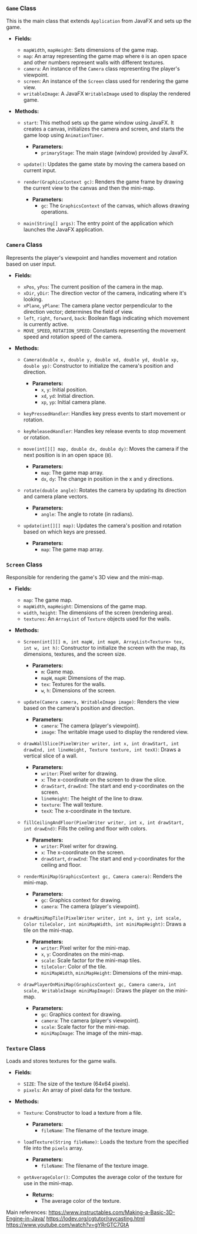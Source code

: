
### `Game` Class

This is the main class that extends `Application` from JavaFX and sets up the game.

- **Fields:**
  - `mapWidth`, `mapHeight`: Sets dimensions of the game map.
  - `map`: An array representing the game map where `0` is an open space and other numbers represent walls with different textures.
  - `camera`: An instance of the `Camera` class representing the player's viewpoint.
  - `screen`: An instance of the `Screen` class used for rendering the game view.
  - `writableImage`: A JavaFX `WritableImage` used to display the rendered game.

- **Methods:**
  - `start`: This method sets up the game window using JavaFX. It creates a canvas, initializes the camera and screen, and starts the game loop using `AnimationTimer`.
    - **Parameters:**
      - `primaryStage`: The main stage (window) provided by JavaFX.
  
  - `update()`: Updates the game state by moving the camera based on current input.

  - `render(GraphicsContext gc)`: Renders the game frame by drawing the current view to the canvas and then the mini-map.
    - **Parameters:**
      - `gc`: The `GraphicsContext` of the canvas, which allows drawing operations.

  - `main(String[] args)`: The entry point of the application which launches the JavaFX application.

### `Camera` Class

Represents the player's viewpoint and handles movement and rotation based on user input.

- **Fields:**
  - `xPos`, `yPos`: The current position of the camera in the map.
  - `xDir`, `yDir`: The direction vector of the camera, indicating where it's looking.
  - `xPlane`, `yPlane`: The camera plane vector perpendicular to the direction vector; determines the field of view.
  - `left`, `right`, `forward`, `back`: Boolean flags indicating which movement is currently active.
  - `MOVE_SPEED`, `ROTATION_SPEED`: Constants representing the movement speed and rotation speed of the camera.

- **Methods:**
  - `Camera(double x, double y, double xd, double yd, double xp, double yp)`: Constructor to initialize the camera's position and direction.
    - **Parameters:**
      - `x`, `y`: Initial position.
      - `xd`, `yd`: Initial direction.
      - `xp`, `yp`: Initial camera plane.

  - `keyPressedHandler`: Handles key press events to start movement or rotation.

  - `keyReleasedHandler`: Handles key release events to stop movement or rotation.

  - `move(int[][] map, double dx, double dy)`: Moves the camera if the next position is in an open space (`0`).
    - **Parameters:**
      - `map`: The game map array.
      - `dx`, `dy`: The change in position in the x and y directions.

  - `rotate(double angle)`: Rotates the camera by updating its direction and camera plane vectors.
    - **Parameters:**
      - `angle`: The angle to rotate (in radians).

  - `update(int[][] map)`: Updates the camera's position and rotation based on which keys are pressed.
    - **Parameters:**
      - `map`: The game map array.

### `Screen` Class

Responsible for rendering the game's 3D view and the mini-map.

- **Fields:**
  - `map`: The game map.
  - `mapWidth`, `mapHeight`: Dimensions of the game map.
  - `width`, `height`: The dimensions of the screen (rendering area).
  - `textures`: An `ArrayList` of `Texture` objects used for the walls.

- **Methods:**
  - `Screen(int[][] m, int mapW, int mapH, ArrayList<Texture> tex, int w, int h)`: Constructor to initialize the screen with the map, its dimensions, textures, and the screen size.
    - **Parameters:**
      - `m`: Game map.
      - `mapW`, `mapH`: Dimensions of the map.
      - `tex`: Textures for the walls.
      - `w`, `h`: Dimensions of the screen.

  - `update(Camera camera, WritableImage image)`: Renders the view based on the camera's position and direction.
    - **Parameters:**
      - `camera`: The camera (player's viewpoint).
      - `image`: The writable image used to display the rendered view.

  - `drawWallSlice(PixelWriter writer, int x, int drawStart, int drawEnd, int lineHeight, Texture texture, int texX)`: Draws a vertical slice of a wall.
    - **Parameters:**
      - `writer`: Pixel writer for drawing.
      - `x`: The x-coordinate on the screen to draw the slice.
      - `drawStart`, `drawEnd`: The start and end y-coordinates on the screen.
      - `lineHeight`: The height of the line to draw.
      - `texture`: The wall texture.
      - `texX`: The x-coordinate in the texture.

  - `fillCeilingAndFloor(PixelWriter writer, int x, int drawStart, int drawEnd)`: Fills the ceiling and floor with colors.
    - **Parameters:**
      - `writer`: Pixel writer for drawing.
      - `x`: The x-coordinate on the screen.
      - `drawStart`, `drawEnd`: The start and end y-coordinates for the ceiling and floor.

  - `renderMiniMap(GraphicsContext gc, Camera camera)`: Renders the mini-map.
    - **Parameters:**
      - `gc`: Graphics context for drawing.
      - `camera`: The camera (player's viewpoint).

  - `drawMiniMapTile(PixelWriter writer, int x, int y, int scale, Color tileColor, int miniMapWidth, int miniMapHeight)`: Draws a tile on the mini-map.
    - **Parameters:**
      - `writer`: Pixel writer for the mini-map.
      - `x`, `y`: Coordinates on the mini-map.
      - `scale`: Scale factor for the mini-map tiles.
      - `tileColor`: Color of the tile.
      - `miniMapWidth`, `miniMapHeight`: Dimensions of the mini-map.

  - `drawPlayerOnMiniMap(GraphicsContext gc, Camera camera, int scale, WritableImage miniMapImage)`: Draws the player on the mini-map.
    - **Parameters:**
      - `gc`: Graphics context for drawing.
      - `camera`: The camera (player's viewpoint).
      - `scale`: Scale factor for the mini-map.
      - `miniMapImage`: The image of the mini-map.

### `Texture` Class

Loads and stores textures for the game walls.

- **Fields:**
  - `SIZE`: The size of the texture (64x64 pixels).
  - `pixels`: An array of pixel data for the texture.

- **Methods:**
  - `Texture`: Constructor to load a texture from a file.
    - **Parameters:**
      - `fileName`: The filename of the texture image.

  - `loadTexture(String fileName)`: Loads the texture from the specified file into the `pixels` array.
    - **Parameters:**
      - `fileName`: The filename of the texture image.

  - `getAverageColor()`: Computes the average color of the texture for use in the mini-map.
    - **Returns:**
      - The average color of the texture.



Main references:
https://www.instructables.com/Making-a-Basic-3D-Engine-in-Java/
https://lodev.org/cgtutor/raycasting.html
https://www.youtube.com/watch?v=gYRrGTC7GtA
